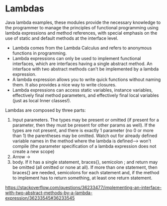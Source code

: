 # Lambdas

Java lambda examples, these modules provide the necessary knowledge to the programmer to manage the principles of functional programming using lambda expressions and method references, with special emphasis on the use of static and default methods at the interface level.

* Lambda comes from the Lambda Calculus and refers to anonymous functions in programming.
* Lambda expressions can only be used to implement functional interfaces, which are interfaces having a single abstract method. An interface with two abstract methods can't be implemented by a lambda expression.
* A lambda expression allows you to write quick functions without naming them. It also provides a nice way to write closures.
* Lambda expressions can access static variables, instance variables, effectively final method parameters, and effectively final local variables (just as local Inner classes!).


Lambdas are composed by three parts:
1. Input parameters. The types may be present or omitted (if present for a parameter, then
   they must be present for other params as well). If the types are not present, and there is
   exactly 1 parameter (no 0 or more than 1) the parentheses may be omitted. Watch out for
   already defined variable names in the method where the lambda is defined--> won't
   compile (the parameter specification of a lambda expression does not create a new scope)
2. Arrow ->
3. body. If it has a single statement, braces{}, semicolon ; and return may be omitted (all
   omitted or none at all). If more than one statement, then braces{} are needed, semicolons for
   each statement and, if the method to implement has to return something, at least one return
   statement.

https://stackoverflow.com/questions/36233477/implementing-an-interface-with-two-abstract-methods-by-a-lambda-expression/36233545#36233545

